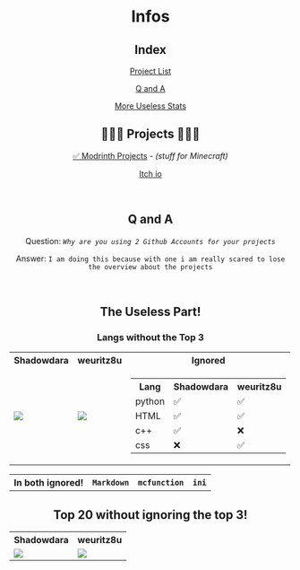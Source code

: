 <!-- Sorry for writing this in HTML! -->

<div align="center">

<h1>Infos</h1>

<h2>Index</h2>

<p><a href="#someprojects">Project List</a></p>
<p><a href="#qanda">Q and A</a></p>
<p><a href="#stats">More Useless Stats</a></p>

<h2 id="someprojects">🚨🚨🚨 Projects 🚨🚨🚨</h2>

<p><a href="https://modrinth.com/user/Shadowdara">✅ Modrinth Projects</a><i> - (stuff for Minecraft)</i></p>

<p><a href="https://shadowdara.itch.io">Itch io</a></p>

<br>

<h2 id="qanda">Q and A</h2>

<p>Question: <i><code>Why are you using 2 Github Accounts for your projects</code></i></p>
<p>Answer: <code>I am doing this because with one i am really scared to lose the overview about the projects</code></p>

<br>

<!-- 

Old Stuff for saving here now!

-->

<!--

- 👋 Hi, I’m @ShadowDara
- 👀 I’m interested in programming
- 🌱 I’m currently learning to code and design my own games
- 💞️ I’m looking to collaborate on my style XD
- 😄 Pronouns: she/her
- ⚡ Fun fact: I never watched something on Netflix
- ✨ My favurite Programming language is tbh **Python** but i dont know a lot different programming languages, so maybe there is altough which i would like more when i discover them but i am using Java the most for Minecraft programming!

-->

<!---
ShadowDara/ShadowDara is a ✨ special ✨ repository because its `README.md` (this file) appears on your GitHub profile.
You can click the Preview link to take a look at your changes.
-->

<!-- 

![Top Time](https://github-readme-stats.vercel.app/api/wakatime?username=Shadowdara&theme=radical&langs_count=20)

-->

<!--

## Minecraft Projects

- 🌳 **I am a Minecraft Data-, Resource-Pack and Mod Creator**
- 💡If you have:
  - some ideas for projects
  - want to do abproject together
  - ask for help
#### 📨 **DM ME**

  - **Google Form:** [https://forms.gle/yrfSjNPmCC9gvs396](https://forms.gle/yrfSjNPmCC9gvs396)

-->

<!--

-  :snake: [Python Scripts](https://github.com/ShadowDara/3ma-to-obj-converter-python)

-->

<h2 id="stats">The Useless Part!</h2>

<h3>Langs without the Top 3</h3>

<table>
    <tr>
        <th><b>Shadowdara</b></th>
        <th><b>weuritz8u</b></th>
        <th><b>Ignored</b></th>
    </tr>
    <tr>
        <td><img
                src="https://github-readme-stats.vercel.app/api/top-langs/?username=Shadowdara&layout=compact&theme=chartreuse-dark&langs_count=20&exclude_repo=Arduino-NWT&hide=markdown,mcfunction,ini,python,html,c++">
        </td>
        <td><img
                src="https://github-readme-stats.vercel.app/api/top-langs/?username=weuritz8u&layout=compact&theme=chartreuse-dark&langs_count=20&hide=markdown,mcfunction,ini,html,css,python">
        </td>
        <td>
            <table>
                <tr>
                    <th>Lang
                    <th>Shadowdara</th>
                    <th>weuritz8u</th>
                </tr>
                <tr>
                    <td>python</td>
                    <td>✅</td>
                    <td>✅</td>
                </tr>
                <tr>
                    <td>HTML</td>
                    <td>✅</td>
                    <td>✅</td>
                </tr>
                <tr>
                    <td>c++</td>
                    <td>✅</td>
                    <td>❌</td>
                </tr>
                <tr>
                    <td>css</td>
                    <td>❌</td>
                    <td>✅</td>
                </tr>
            </table>
        </td>
    </tr>
</table>

<table>
	<tr>
		<th><b>In both ignored!</b></th>
		<th><code>Markdown</code></th>
		<th><code>mcfunction</code></th>
		<th><code>ini</code></th>
	</tr>
</table>

<!--

<h2>Top 20 with ignoring!</h2>
<table>
    <tr>
        <th><b>Shadowdara</b></th>
        <th><b>weuritz8u</b></th>
    </tr>
    <tr>
        <td><img
                src="https://github-readme-stats.vercel.app/api/top-langs/?username=Shadowdara&layout=compact&theme=chartreuse-dark&langs_count=20&hide=markdown,mcfunction,ini">
        </td>
        <td><img
                src="https://github-readme-stats.vercel.app/api/top-langs/?username=weuritz8u&layout=compact&theme=chartreuse-dark&langs_count=20&hide=markdown,mcfunction,ini">
        </td>
    </tr>
</table>

-->

<h2>Top 20 without ignoring the top 3!</h2>

<table>
    <tr>
        <th><b>Shadowdara</b></th>
        <th><b>weuritz8u</b></th>
    </tr>
    <tr>
        <td><img
                src="https://github-readme-stats.vercel.app/api/top-langs/?username=Shadowdara&layout=compact&theme=chartreuse-dark&langs_count=20">
        </td>
        <td><img
                src="https://github-readme-stats.vercel.app/api/top-langs/?username=weuritz8u&layout=compact&theme=chartreuse-dark&langs_count=20">
        </td>
    </tr>
</table>


</div>
